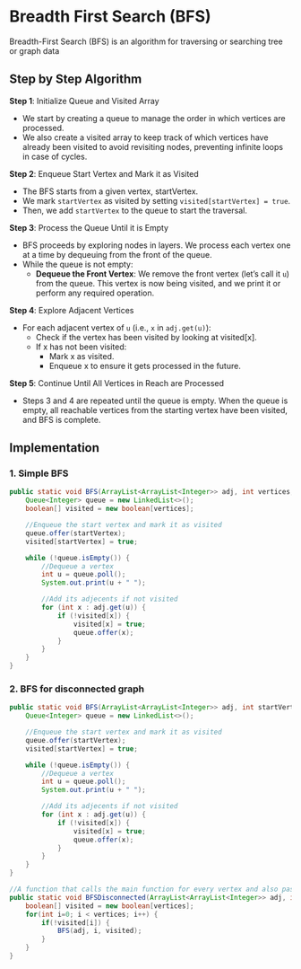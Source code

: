 # Breadth First Search (BFS)

Breadth-First Search (BFS) is an algorithm for traversing or searching tree or graph data

## Step by Step Algorithm

**Step 1**: Initialize Queue and Visited Array

- We start by creating a queue to manage the order in which vertices are processed.
- We also create a visited array to keep track of which vertices have already been visited to avoid revisiting nodes, preventing infinite loops in case of cycles.

**Step 2**: Enqueue Start Vertex and Mark it as Visited

- The BFS starts from a given vertex, startVertex.
- We mark `startVertex` as visited by setting `visited[startVertex] = true`.
- Then, we add `startVertex` to the queue to start the traversal.

**Step 3**: Process the Queue Until it is Empty

- BFS proceeds by exploring nodes in layers. We process each vertex one at a time by dequeuing from the front of the queue.
- While the queue is not empty:
  - **Dequeue the Front Vertex**: We remove the front vertex (let’s call it `u`) from the queue. This vertex is now being visited, and we print it or perform any required operation.

**Step 4**: Explore Adjacent Vertices

- For each adjacent vertex of `u` (i.e., `x` in `adj.get(u)`):
  - Check if the vertex has been visited by looking at visited[x].
  - If x has not been visited:
    - Mark x as visited.
    - Enqueue x to ensure it gets processed in the future.

**Step 5**: Continue Until All Vertices in Reach are Processed

- Steps 3 and 4 are repeated until the queue is empty. When the queue is empty, all reachable vertices from the starting vertex have been visited, and BFS is complete.

## Implementation

### 1. Simple BFS

```java
public static void BFS(ArrayList<ArrayList<Integer>> adj, int vertices, int startVertex) {
    Queue<Integer> queue = new LinkedList<>();
    boolean[] visited = new boolean[vertices];

    //Enqueue the start vertex and mark it as visited
    queue.offer(startVertex);
    visited[startVertex] = true;

    while (!queue.isEmpty()) {
        //Dequeue a vertex
        int u = queue.poll();
        System.out.print(u + " ");

        //Add its adjecents if not visited
        for (int x : adj.get(u)) {
            if (!visited[x]) {
                visited[x] = true;
                queue.offer(x);
            }
        }
    }
}
```

### 2. BFS for disconnected graph

```java
public static void BFS(ArrayList<ArrayList<Integer>> adj, int startVertex, boolean[] visited) {
    Queue<Integer> queue = new LinkedList<>();

    //Enqueue the start vertex and mark it as visited
    queue.offer(startVertex);
    visited[startVertex] = true;

    while (!queue.isEmpty()) {
        //Dequeue a vertex
        int u = queue.poll();
        System.out.print(u + " ");

        //Add its adjecents if not visited
        for (int x : adj.get(u)) {
            if (!visited[x]) {
                visited[x] = true;
                queue.offer(x);
            }
        }
    }
}

//A function that calls the main function for every vertex and also passes the visited boolean array
public static void BFSDisconnected(ArrayList<ArrayList<Integer>> adj, int vertices) {
    boolean[] visited = new boolean[vertices];
    for(int i=0; i < vertices; i++) {
        if(!visited[i]) {
            BFS(adj, i, visited);
        }
    }
}
```
